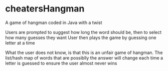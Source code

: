 # cheatersHangman

A game of hangman coded in Java with a twist

Users are prompted to suggest how long the word should be, then to select how many guesses they want
User then plays the game by guessing one letter at a time

What the user does not know, is that this is an unfair game of hangman. 
The list/hash map of words that are possiblly the answer will change each time a letter is guessed to ensure the user almost never wins
